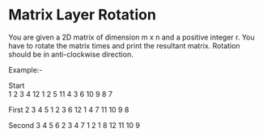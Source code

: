 # Matrix Layer Rotation

You are given a 2D matrix of dimension m x n and a positive integer r. You have to rotate the matrix
times and print the resultant matrix. Rotation should be in anti-clockwise direction.

Example:-

Start           
 1 2 3 4
12 1 2 5
11 4 3 6
10 9 8 7

  First
2  3  4  5
1  2  3  6
12  1  4  7
11 10  9  8

  Second
3  4  5  6
2  3  4  7
1  2  1  8
12 11 10 9
